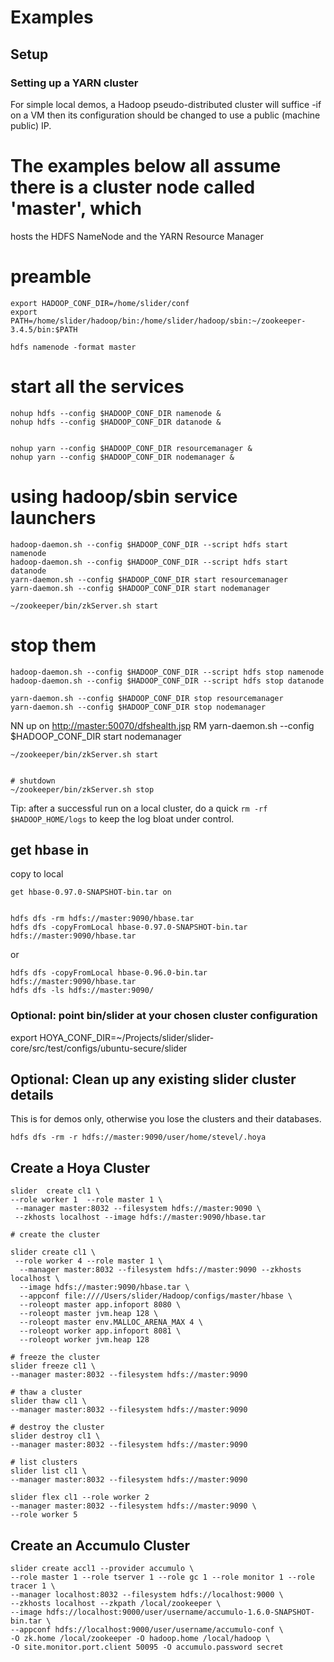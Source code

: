 <!---
  Licensed under the Apache License, Version 2.0 (the "License");
  you may not use this file except in compliance with the License.
  You may obtain a copy of the License at
  
   http://www.apache.org/licenses/LICENSE-2.0
  
  Unless required by applicable law or agreed to in writing, software
  distributed under the License is distributed on an "AS IS" BASIS,
  WITHOUT WARRANTIES OR CONDITIONS OF ANY KIND, either express or implied.
  See the License for the specific language governing permissions and
  limitations under the License. See accompanying LICENSE file.
-->
  
# Examples

 
## Setup
 
### Setting up a YARN cluster
 
For simple local demos, a Hadoop pseudo-distributed cluster will suffice -if on a VM then
its configuration should be changed to use a public (machine public) IP.

# The examples below all assume there is a cluster node called 'master', which
hosts the HDFS NameNode and the YARN Resource Manager


# preamble

    export HADOOP_CONF_DIR=/home/slider/conf
    export PATH=/home/slider/hadoop/bin:/home/slider/hadoop/sbin:~/zookeeper-3.4.5/bin:$PATH
    
    hdfs namenode -format master
  



# start all the services

    nohup hdfs --config $HADOOP_CONF_DIR namenode & 
    nohup hdfs --config $HADOOP_CONF_DIR datanode &
    
    
    nohup yarn --config $HADOOP_CONF_DIR resourcemanager &
    nohup yarn --config $HADOOP_CONF_DIR nodemanager &
    
# using hadoop/sbin service launchers
    
    hadoop-daemon.sh --config $HADOOP_CONF_DIR --script hdfs start namenode
    hadoop-daemon.sh --config $HADOOP_CONF_DIR --script hdfs start datanode
    yarn-daemon.sh --config $HADOOP_CONF_DIR start resourcemanager
    yarn-daemon.sh --config $HADOOP_CONF_DIR start nodemanager
    
    ~/zookeeper/bin/zkServer.sh start
    
    
# stop them

    hadoop-daemon.sh --config $HADOOP_CONF_DIR --script hdfs stop namenode
    hadoop-daemon.sh --config $HADOOP_CONF_DIR --script hdfs stop datanode
    
    yarn-daemon.sh --config $HADOOP_CONF_DIR stop resourcemanager
    yarn-daemon.sh --config $HADOOP_CONF_DIR stop nodemanager
    


NN up on [http://master:50070/dfshealth.jsp](http://master:50070/dfshealth.jsp)
RM yarn-daemon.sh --config $HADOOP_CONF_DIR start nodemanager

    ~/zookeeper/bin/zkServer.sh start


    # shutdown
    ~/zookeeper/bin/zkServer.sh stop


Tip: after a successful run on a local cluster, do a quick `rm -rf $HADOOP_HOME/logs`
to keep the log bloat under control.

## get hbase in

copy to local 

    get hbase-0.97.0-SNAPSHOT-bin.tar on 


    hdfs dfs -rm hdfs://master:9090/hbase.tar
    hdfs dfs -copyFromLocal hbase-0.97.0-SNAPSHOT-bin.tar hdfs://master:9090/hbase.tar

or
    
    hdfs dfs -copyFromLocal hbase-0.96.0-bin.tar hdfs://master:9090/hbase.tar
    hdfs dfs -ls hdfs://master:9090/
    

### Optional: point bin/slider at your chosen cluster configuration

export HOYA_CONF_DIR=~/Projects/slider/slider-core/src/test/configs/ubuntu-secure/slider

## Optional: Clean up any existing slider cluster details

This is for demos only, otherwise you lose the clusters and their databases.

    hdfs dfs -rm -r hdfs://master:9090/user/home/stevel/.hoya

## Create a Hoya Cluster
 
 
    slider  create cl1 \
    --role worker 1  --role master 1 \
     --manager master:8032 --filesystem hdfs://master:9090 \
     --zkhosts localhost --image hdfs://master:9090/hbase.tar
    
    # create the cluster
    
    slider create cl1 \
     --role worker 4 --role master 1 \
      --manager master:8032 --filesystem hdfs://master:9090 --zkhosts localhost \
      --image hdfs://master:9090/hbase.tar \
      --appconf file:////Users/slider/Hadoop/configs/master/hbase \
      --roleopt master app.infoport 8080 \
      --roleopt master jvm.heap 128 \
      --roleopt master env.MALLOC_ARENA_MAX 4 \
      --roleopt worker app.infoport 8081 \
      --roleopt worker jvm.heap 128 

    # freeze the cluster
    slider freeze cl1 \
    --manager master:8032 --filesystem hdfs://master:9090

    # thaw a cluster
    slider thaw cl1 \
    --manager master:8032 --filesystem hdfs://master:9090

    # destroy the cluster
    slider destroy cl1 \
    --manager master:8032 --filesystem hdfs://master:9090

    # list clusters
    slider list cl1 \
    --manager master:8032 --filesystem hdfs://master:9090
    
    slider flex cl1 --role worker 2
    --manager master:8032 --filesystem hdfs://master:9090 \
    --role worker 5
    
## Create an Accumulo Cluster

    slider create accl1 --provider accumulo \
    --role master 1 --role tserver 1 --role gc 1 --role monitor 1 --role tracer 1 \
    --manager localhost:8032 --filesystem hdfs://localhost:9000 \
    --zkhosts localhost --zkpath /local/zookeeper \
    --image hdfs://localhost:9000/user/username/accumulo-1.6.0-SNAPSHOT-bin.tar \
    --appconf hdfs://localhost:9000/user/username/accumulo-conf \
    -O zk.home /local/zookeeper -O hadoop.home /local/hadoop \
    -O site.monitor.port.client 50095 -O accumulo.password secret 
    
